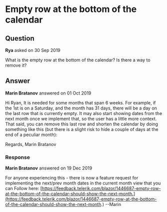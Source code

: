 # Empty row at the bottom of the calendar

## Question

**Rya** asked on 30 Sep 2019

What is the empty row at the bottom of the calendar? Is there a way to remove it?

## Answer

**Marin Bratanov** answered on 01 Oct 2019

Hi Ryan, It is needed for some months that span 6 weeks. For example, if the 1st is on a Saturday, and the month has 31 days, there will be a day on the last row that is currently empty. It may also start showing dates from the next month once we implement that, so the user has a little more context. That said, you can remove this last row and shorten the calendar by doing something like this (but there is a slight risk to hide a couple of days at the end of a peculiar month): <style>.k-content.k-calendar-content.k-month tbody tr:last-of-type { display:none;
}.k-calendar div.k-calendar-view { height: 15em;
}
</style>

<TelerikCalendar></TelerikCalendar> Regards, Marin Bratanov

### Response

**Marin Bratanov** answered on 19 Dec 2019

For anyone experiencing this - there is now a feature request for implementing the next/prev month dates in the current month view that you can Follow here: [https://feedback.telerik.com/blazor/1446687-empty-row-at-the-bottom-of-the-calendar-should-show-the-next-month.](https://feedback.telerik.com/blazor/1446687-empty-row-at-the-bottom-of-the-calendar-should-show-the-next-month.) --Marin
